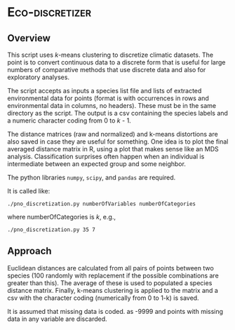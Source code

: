 <span style="font-variant:small-caps;">Eco-discretizer</span>
=========

Overview
---------
This script uses *k*-means clustering to discretize climatic datasets. The point is to convert continuous data to a discrete form that is useful for large numbers of comparative methods that use discrete data and also for exploratory analyses.

The script accepts as inputs a species list file and lists of extracted environmental data for points (format is with occurrences in rows and environmental data in columns, no headers). These must be in the same directory as the script. The output is a csv containing the species labels and a numeric character coding from 0 to *k* - 1. 

The distance matrices (raw and normalized) and k-means distortions are also saved in case they are useful for something. One idea is to plot the final averaged distance matrix in R, using a plot that makes sense like an MDS analysis. Classification surprises often happen when an individual is intermediate between an expected group and some neighbor.

The python libraries `numpy`, `scipy`, and `pandas` are required.

It is called like: 

```
./pno_discretization.py numberOfVariables numberOfCategories
```

where numberOfCategories is *k*, e.g.,

```
./pno_discretization.py 35 7
```

Approach
---------
Euclidean distances are calculated from all pairs of points between two species (100 randomly with replacement if the possible combinations are greater than this). The average of these is used to populated a species distance matrix. Finally, k-means clustering is applied to the matrix and a csv with the character coding (numerically from 0 to 1-k) is saved.

It is assumed that missing data is coded. as -9999 and points with missing data in any variable are discarded.
